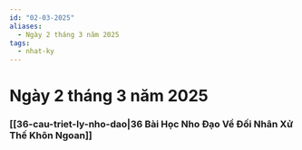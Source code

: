 ```yaml
---
id: "02-03-2025"
aliases:
  - Ngày 2 tháng 3 năm 2025
tags:
  - nhat-ky
---
```


# Ngày 2 tháng 3 năm 2025

### [[36-cau-triet-ly-nho-dao|36 Bài Học Nho Đạo Về Đối Nhân Xử Thế Khôn Ngoan]]
